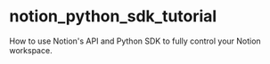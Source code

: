 # notion_python_sdk_tutorial
 How to use Notion's API and Python SDK to fully control your Notion workspace.
